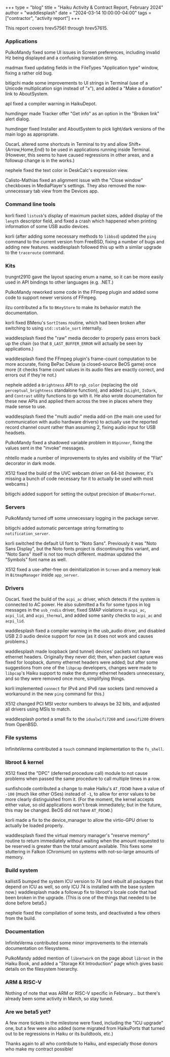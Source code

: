 +++
type = "blog"
title = "Haiku Activity & Contract Report, February 2024"
author = "waddlesplash"
date = "2024-03-14 10:00:00-04:00"
tags = ["contractor", "activity report"]
+++

This report covers hrev57561 through hrev57615.

<!--more-->

### Applications

PulkoMandy fixed some UI issues in Screen preferences, including invalid Hz being displayed and a confusing translation string.

madmax fixed updating fields in the FileTypes "Application type" window, fixing a rather old bug.

bitigchi made some improvements to UI strings in Terminal (use of a Unicode multiplication sign instead of "x"), and added a "Make a donation" link to AboutSystem.

apl fixed a compiler warning in HaikuDepot.

humdinger made Tracker offer "Get info" as an option in the "Broken link" alert dialog.

humdinger fixed Installer and AboutSystem to pick light/dark versions of the main logo as appropriate.

OscarL altered some shortcuts in Terminal to try and allow Shift+{Arrow,Home,End} to be used in applications running inside Terminal. (However, this seems to have caused regressions in other areas, and a followup change is in the works.)

nephele fixed the text color in DeskCalc's expression view.

Calisto-Mathias fixed an alignment issue with the "Close window" checkboxes in MediaPlayer's settings. They also removed the now-unnecessary tab view from the Devices app.

### Command line tools

korli fixed `listusb`'s display of maximum packet sizes, added display of the `length` descriptor field, and fixed a crash which happened when printing information of some USB audio devices.

korli (after adding some necessary methods to `libbsd`) updated the `ping` command to the current version from FreeBSD, fixing a number of bugs and adding new features. waddlesplash followed this up with a similar upgrade to the `traceroute` command.

### Kits

trungnt2910 gave the layout spacing enum a name, so it can be more easily used in API bindings to other languages (e.g. .NET.)

PulkoMandy reworked some code in the FFmpeg plugin and added some code to support newer versions of FFmpeg.

ilzu contributed a fix to `BKeyStore` to make its behavior match the documentation.

korli fixed BMenu's `SortItems` routine, which had been broken after switching to using `std::stable_sort` internally.

waddlesplash fixed the "raw" media decoder to properly pass errors back up the chain (so that `B_LAST_BUFFER_ERROR` will actually be seen by applications.)

waddlesplash fixed the FFmpeg plugin's frame-count computation to be more accurate, fixing BePac Deluxe (a closed-source BeOS game) once more (it checks frame count values in its audio files are exactly correct, and errors out if they're not.)

nephele added a `Brightness` API to `rgb_color` (replacing the old `perceptual_brightness` standalone function), and added `IsLight`, `IsDark`, and `Contrast` utility functions to go with it. He also wrote documentation for these new APIs and applied them across the tree in places where they made sense to use.

waddlesplash fixed the "multi audio" media add-on (the main one used for communication with audio hardware drivers) to actually use the reported record channel count rather than assuming 2, fixing audio input for USB headsets.

PulkoMandy fixed a shadowed variable problem in `BSpinner`, fixing the values sent in the "invoke" messages.

nhtello made a number of improvements to styles and visibility of the "Flat" decorator in dark mode.

X512 fixed the build of the UVC webcam driver on 64-bit (however, it's missing a bunch of code necessary for it to actually be used with most webcams.)

bitigchi added support for setting the output precision of `BNumberFormat`.

### Servers

PulkoMandy turned off some unnecessary logging in the package server.

bitigchi added automatic percentage string formatting to `notification_server`.

korli switched the default UI font to "Noto Sans". Previously it was "Noto Sans Display", but the Noto fonts project is discontinuing this variant, and "Noto Sans" itself is not too much different. madmax updated the "Symbols" font name as well.

X512 fixed a use-after-free on deinitialization in `Screen` and a memory leak in `BitmapManager` inside `app_server`.

### Drivers

OscarL fixed the build of the `acpi_ac` driver, which detects if the system is connected to AC power. He also submitted a fix for some typos in log messages in the `usb_rndis` driver, fixed SMAP violations in `acpi_ac`, `acpi_lid`, and `acpi_thermal`, and added some sanity checks to `acpi_ac` and `acpi_lid`.

waddlesplash fixed a compiler warning in the usb_audio driver, and disabled USB 2.0 audio device support for now (as it does not work and causes problems.)

waddlesplash made loopback (and tunnel) devices' packets not have ethernet headers. Originally they never did; then, when packet capture was fixed for loopback, dummy ethernet headers were added; but after some suggestions from one of the `libpcap` developers, changes were made to `libpcap`'s Haiku support to make the dummy ethernet headers unnecessary, and so they were removed once more, simplifying things.

korli implemented `connect` for IPv4 and IPv6 raw sockets (and removed a workaround in the new `ping` command for this.)

X512 changed PCI MSI vector numbers to always be 32 bits, and adjusted all drivers using MSIs to match.

waddlesplash ported a small fix to the `idualwifi7260` and `iaxwifi200`	drivers from OpenBSD.

### File systems

InfiniteVerma contributed a `touch` command implementation to the `fs_shell`.

### libroot & kernel

X512 fixed the "DPC" (deferred procedure call) module to not cause problems when passed the same procedure to call multiple times in a row.

sunfishcode contributed a change to make Haiku's `AT_FDCWD` have a value of `-100` (much like other OSes) instead of `-1`, to allow for error values to be more clearly distinguished from it. (For the moment, the kernel accepts either value, so old applications won't break immediately; but in the future, this may be changed. BeOS did not have `AT_FDCWD`.)

korli made a fix to the device_manager to allow the virtio-GPU driver to actually be loaded properly.

waddlesplash fixed the virtual memory manager's "reserve memory" routine to return immediately without waiting when the amount requested to be reserved is greater than the total amount available. This fixes some stuttering in Falkon (Chromium) on systems with not-so-large amounts of memory.

### Build system

kallisti5 bumped the system ICU version to 74 (and rebuilt all packages that depend on ICU as well, so only ICU 74 is installed with the base system now.) waddlesplash made a followup fix to libroot's locale code that had been broken in the upgrade. (This is one of the things that needed to be done before beta5.)

nephele fixed the compilation of some tests, and deactivated a few others from the build.

### Documentation

InfiniteVerma contributed some minor improvements to the internals documentation on filesystems.

PulkoMandy added mention of `libnetwork` on the page about `libroot` in the Haiku Book, and added a "Storage Kit Introduction" page which gives basic details on the filesystem hierarchy.

### ARM & RISC-V

Nothing of note that was ARM or RISC-V specific in February... but there's already been some activity in March, so stay tuned.

### Are we beta5 yet?

A few more tickets in the milestone were fixed, including the "ICU upgrade" one, but a few were also added (some migrated from HaikuPorts that turned out to be regressions in Haiku or its buildtools, etc.)

Thanks again to all who contribute to Haiku, and especially those donors who make my contract possible!
